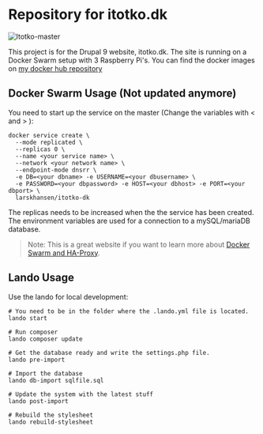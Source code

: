 # Repository for itotko.dk

![Itotko-master](https://github.com/larskhansen/itotko/workflows/Itotko-master/badge.svg?branch=master&event=push)

This project is for the Drupal 9 website, itotko.dk. The site is running on a Docker Swarm setup with 3 Raspberry Pi's. You can find the docker images on [my docker hub repository](https://hub.docker.com/repository/docker/larskhansen/itotko)

## Docker Swarm Usage (Not updated anymore)

You need to start up the service on the master (Change the variables with < and > ):
```
docker service create \
  --mode replicated \
  --replicas 0 \
  --name <your service name> \
  --network <your network name> \
  --endpoint-mode dnsrr \
  -e DB=<your dbname> -e USERNAME=<your dbusername> \
  -e PASSWORD=<your dbpassword> -e HOST=<your dbhost> -e PORT=<your dbport> \
  larskhansen/itotko-dk
```
The replicas needs to be increased when the the service has been created.
The environment variables are used for a connection to a mySQL/mariaDB database.

> Note: This is a great website if you want to learn more about [Docker Swarm and HA-Proxy](https://www.haproxy.com/blog/haproxy-on-docker-swarm-load-balancing-and-dns-service-discovery/).

## Lando Usage

Use the lando for local development:
```
# You need to be in the folder where the .lando.yml file is located.
lando start

# Run composer
lando composer update

# Get the database ready and write the settings.php file.
lando pre-import

# Import the database
lando db-import sqlfile.sql

# Update the system with the latest stuff
lando post-import

# Rebuild the stylesheet
lando rebuild-stylesheet
```
